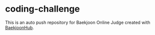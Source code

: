 # coding-challenge
This is an auto push repository for Baekjoon Online Judge created with [BaekjoonHub](https://github.com/BaekjoonHub/BaekjoonHub).
